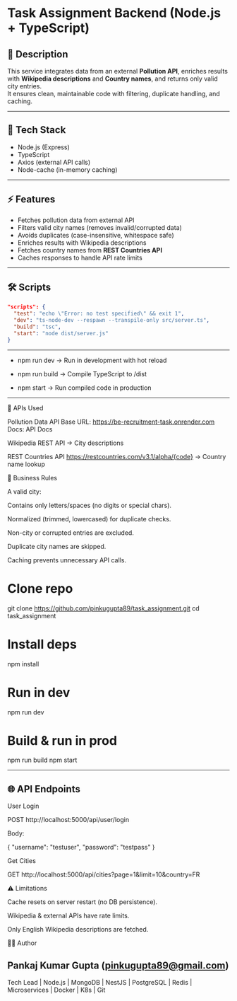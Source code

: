 # Task Assignment Backend (Node.js + TypeScript)

## 📌 Description
This service integrates data from an external **Pollution API**, enriches results with **Wikipedia descriptions** and **Country names**, and returns only valid city entries.  
It ensures clean, maintainable code with filtering, duplicate handling, and caching.

---

## 🚀 Tech Stack
- Node.js (Express)
- TypeScript
- Axios (external API calls)
- Node-cache (in-memory caching)

---

## ⚡ Features
- Fetches pollution data from external API
- Filters valid city names (removes invalid/corrupted data)
- Avoids duplicates (case-insensitive, whitespace safe)
- Enriches results with Wikipedia descriptions
- Fetches country names from **REST Countries API**
- Caches responses to handle API rate limits

---

## 🛠️ Scripts
```json
"scripts": {
  "test": "echo \"Error: no test specified\" && exit 1",
  "dev": "ts-node-dev --respawn --transpile-only src/server.ts",
  "build": "tsc",
  "start": "node dist/server.js"
}
```
---
 - npm run dev → Run in development with hot reload

 - npm run build → Compile TypeScript to /dist

 - npm start → Run compiled code in production

 ---

 🔗 APIs Used

Pollution Data API
Base URL: https://be-recruitment-task.onrender.com
Docs: API Docs

Wikipedia REST API → City descriptions

REST Countries API
https://restcountries.com/v3.1/alpha/{code} → Country name lookup

📝 Business Rules

A valid city:

Contains only letters/spaces (no digits or special chars).

Normalized (trimmed, lowercased) for duplicate checks.

Non-city or corrupted entries are excluded.

Duplicate city names are skipped.

Caching prevents unnecessary API calls.

# Clone repo
git clone https://github.com/pinkugupta89/task_assignment.git
cd task_assignment

# Install deps
npm install

# Run in dev
npm run dev

# Build & run in prod
npm run build
npm start

---

## 🌐 API Endpoints

User Login

POST http://localhost:5000/api/user/login

Body:

{
  "username": "testuser",
  "password": "testpass"
}

Get Cities

GET http://localhost:5000/api/cities?page=1&limit=10&country=FR



⚠️ Limitations

Cache resets on server restart (no DB persistence).

Wikipedia & external APIs have rate limits.

Only English Wikipedia descriptions are fetched.

👨‍💻 Author

Pankaj Kumar Gupta (pinkugupta89@gmail.com)
---
Tech Lead | Node.js | MongoDB | NestJS | PostgreSQL | Redis | Microservices | Docker | K8s | Git